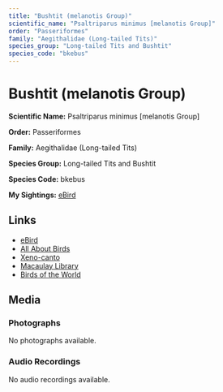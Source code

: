 ```yaml
---
title: "Bushtit (melanotis Group)"
scientific_name: "Psaltriparus minimus [melanotis Group]"
order: "Passeriformes"
family: "Aegithalidae (Long-tailed Tits)"
species_group: "Long-tailed Tits and Bushtit"
species_code: "bkebus"
---
```


# Bushtit (melanotis Group)

**Scientific Name:** Psaltriparus minimus [melanotis Group]

**Order:** Passeriformes

**Family:** Aegithalidae (Long-tailed Tits)

**Species Group:** Long-tailed Tits and Bushtit

**Species Code:** bkebus

**My Sightings:** [eBird](https://ebird.org/lifelist?r=world&time=life&spp=bkebus)

## Links
* [eBird](https://ebird.org/species/bkebus) 
* [All About Birds](https://www.allaboutbirds.org/guide/bkebus) 
* [Xeno-canto](https://www.xeno-canto.org/species/psaltriparus-minimus-[melanotis-group]) 
* [Macaulay Library](https://search.macaulaylibrary.org/catalog?taxonCode=bkebus&sort=rating_rank_desc)
* [Birds of the World](https://birdsoftheworld.org/bow/species/bkebus)

## Media
### Photographs
No photographs available.

### Audio Recordings
No audio recordings available.

